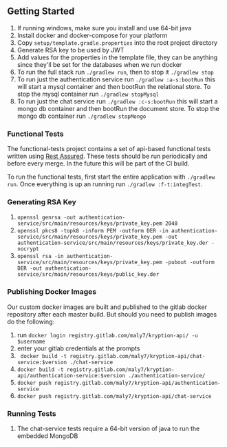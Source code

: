 ## Getting Started
1. If running windows, make sure you install and use 64-bit java
1. Install docker and docker-compose for your platform
1. Copy `setup/template.gradle.properties` into the root project directory
1. Generate RSA key to be used by JWT 
1. Add values for the properties in the template file, they can be anything since they'll be set for the databases when we run docker
1. To run the full stack run `./gradlew run`, then to stop it `./gradlew stop`
1. To run just the authentication service run `./gradlew :a-s:bootRun` this will start a mysql container and then bootRun the relational store. To stop the mysql container run `./gradlew stopMysql`
1. To run just the chat service run `./gradlew :c-s:bootRun` this will start a mongo db container and then bootRun the document store. To stop the mongo db container run `./gradlew stopMongo`

### Functional Tests
The functional-tests project contains a set of api-based functional tests written using [Rest Assured](https://github.com/rest-assured/rest-assured/). These tests should be run periodically and before every merge. In the future this will be part of the CI build.

To run the functional tests, first start the entire application with `./gradlew run`. Once everything is up an running run `./gradlew :f-t:integTest`. 

### Generating RSA Key
1. `openssl genrsa -out authentication-service/src/main/resources/keys/private_key.pem 2048`
1. `openssl pkcs8 -topk8 -inform PEM -outform DER -in authentication-service/src/main/resources/keys/private_key.pem -out authentication-service/src/main/resources/keys/private_key.der -nocrypt`
1. `openssl rsa -in authentication-service/src/main/resources/keys/private_key.pem -pubout -outform DER -out authentication-service/src/main/resources/keys/public_key.der`

### Publishing Docker Images
Our custom docker images are built and published to the gitlab docker repository after each master build. But should you need to publish images do the following:
1. run `docker login registry.gitlab.com/maly7/kryption-api/ -u $username`
1. enter your gitlab credentials at the prompts
1. ` docker build -t registry.gitlab.com/maly7/kryption-api/chat-service:$version ./chat-service`
1. `docker build -t registry.gitlab.com/maly7/kryption-api/authentication-service:$version ./authentication-service/`
1. `docker push registry.gitlab.com/maly7/kryption-api/authentication-service`
1. `docker push registry.gitlab.com/maly7/kryption-api/chat-service`

### Running Tests
1. The chat-service tests require a 64-bit version of java to run the embedded MongoDB
